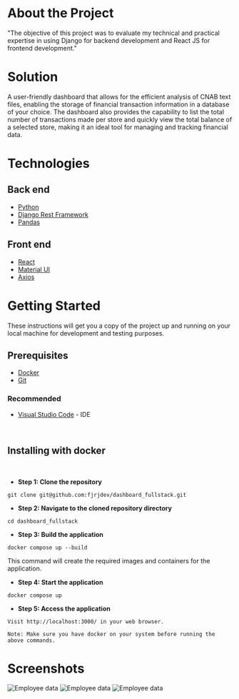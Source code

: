 # About the Project

"The objective of this project was to evaluate my technical and practical expertise in using Django for backend development and React JS for frontend development."

# Solution

A user-friendly dashboard that allows for the efficient analysis of CNAB text files, enabling the storage of financial transaction information in a database of your choice. The dashboard also provides the capability to list the total number of transactions made per store and quickly view the total balance of a selected store, making it an ideal tool for managing and tracking financial data.

# Technologies

## Back end

- [Python](https://www.python.org/)
- [Django Rest Framework](https://www.django-rest-framework.org/)
- [Pandas](https://pandas.pydata.org/)

## Front end

- [React](https://reactjs.org/)
- [Material UI](https://mui.com/)
- [Axios](https://axios-http.com/)

# Getting Started

These instructions will get you a copy of the project up and running on your local machine for development and testing purposes.

## Prerequisites

- [Docker](https://www.docker.com/)
- [Git](https://git-scm.com/downloads)

### Recommended

- [Visual Studio Code](https://code.visualstudio.com/Download) - IDE

<br>

## Installing with docker

<br>

- **Step 1: Clone the repository**

```
git clone git@github.com:fjrjdev/dashboard_fullstack.git
```

- **Step 2: Navigate to the cloned repository directory**

```
cd dashboard_fullstack
```

- **Step 3: Build the application**

```
docker compose up --build
```
This command will create the required images and containers for the application.

- **Step 4: Start the application**

```
docker compose up
```

- **Step 5: Access the application**

```
Visit http://localhost:3000/ in your web browser.

Note: Make sure you have docker on your system before running the above commands.
```

# Screenshots
![Employee data](https://i.imgur.com/p0Imlrp.png)
![Employee data](https://i.imgur.com/ajiKP6u.png)
![Employee data](https://i.imgur.com/QBhPgIu.png)
